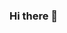 ### Hi there 👋

<!--
**cyber5w/cyber5w** is a ✨ _special_ ✨ repository because its `README.md` (this file) appears on your GitHub profile.

Here are some ideas to get you started:
[url]https://infosec.exchange/@cyber5w
<a rel="me" href="https://infosec.exchange/@cyber5w">Mastodon</a>
